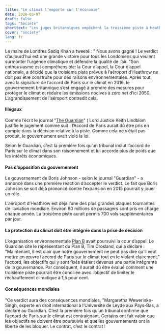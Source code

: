 ```yaml
---
title: "Le climat l’emporte sur l’économie"
date: 2020-03-07
draft: false
tags: "Société"
shorttext: "Les juges britanniques empêchent la troisième piste à Heathrow avec l’accord de Paris sur le climat."
cover: "society"
lang: fr
---
```


Le maire de Londres Sadiq Khan a tweeté : " Nous avons gagné ! Le verdict d’aujourd’hui est une grande victoire pour tous les Londoniens qui veulent surmonter l’urgence climatique et défendre la qualité de l’air. "Son enthousiasme est compréhensible: la Cour d’appel, la Cour d’appel nationale, a décidé que la troisième piste prévue à l’aéroport d’Heathrow ne doit pas être construite pour des raisons environnementales. Après tout, avec la signature de l’accord de Paris sur le climat en 2016, le gouvernement britannique s’est engagé à prendre des mesures pour protéger le climat et réduire les émissions nocives à zéro net d’ici 2050. L’agrandissement de l’aéroport contredit cela.

#### Illégaux

Comme l’écrit le journal "[The Guardian](https://www.theguardian.com/environment/2020/feb/27/heathrow-third-runway-ruled-illegal-over-climate-change "Heathrow third runway ruled illegal over climate change")" ( Lord Justice Keith Lindblom justifie le jugement comme suit : l’Accord de Paris aurait dû être pris en compte dans la décision relative à la piste. Comme cela ne s’était pas produit, le gouvernement avait violé la loi.

Selon le Guardian, c’est la première fois qu’un tribunal inclut l’accord de Paris sur le climat dans son raisonnement et lui accorde plus de poids que les intérêts économiques.

#### Pas d’opposition du gouvernement

Le gouvernement de Boris Johnson - selon le journal "Guardian" - a annoncé dans une première réaction d’accepter le verdict. Le fait que Boris Johnson se soit déjà prononcé contre l’expansion en 2015 pourrait y jouer un rôle.

L’aéroport d’Heathrow est déjà l’une des plus grandes plaques tournantes de l’aviation mondiale. Environ 80 millions de passagers sont pris en charge chaque année. La troisième piste aurait permis 700 vols supplémentaires par jour.

#### La protection du climat doit être intégrée dans la prise de décision

L’organisation environnementale [Plan B](https://planb.earth/plan-b-v-heathrow-expansion/ "Plan B v Heathrow Expansion") avait poursuivi la cour d’appel. Le Guardian cite le représentant du Plan B, Tim Crosland, qui a déclaré : "Maintenant, il est clair que notre gouvernement ne peut pas dire qu’il veut mettre en œuvre l’accord de Paris sur le climat tout en le violant clairement." l’accord, les objectifs qui y sont fixés étaient devenus une partie intégrante de la gouvernance. Par conséquent, il aurait dû être évalué comment une troisième piste pourrait être conciliée avec l’objectif de limiter le réchauffement climatique à 1,5 pour cent.

#### Conséquences mondiales

"Ce verdict aura des conséquences mondiales, "Margaretha Wewerinke-Singh, experte en droit international à l’Université de Leyde aux Pays-Bas, a déclaré au Guardian. C’est la première fois qu’un tribunal confirme que l’accord de Paris sur le climat est contraignant. Certains ont fait valoir que les objectifs ne doivent être poursuivis et que les gouvernements ont la liberté de les bloquer. Le contrat, c’est le contrat !

